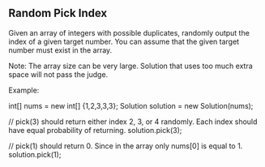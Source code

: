 

Random Pick Index 
---


Given an array of integers with possible duplicates, randomly output the index of a given target number. You can assume that the given target number must exist in the array.



Note:
The array size can be very large. Solution that uses too much extra space will not pass the judge.


Example:

int[] nums = new int[] {1,2,3,3,3};
Solution solution = new Solution(nums);

// pick(3) should return either index 2, 3, or 4 randomly. Each index should have equal probability of returning.
solution.pick(3);

// pick(1) should return 0. Since in the array only nums[0] is equal to 1.
solution.pick(1);



